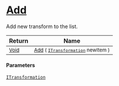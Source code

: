# [Add](./SequentialTransformPipeline-100663510.md)

Add new transform to the list.

| Return | Name | 
| --- | --- | 
| <sub>[Void](https://docs.microsoft.com/en-us/dotnet/api/System.Void)</sub>| <sub>[Add](./SequentialTransformPipeline-100663510.md) ( [`ITransformation`](./../../ITransformation.md) newItem )</sub>| <br>


#### Parameters
[`ITransformation`](./../../ITransformation.md)